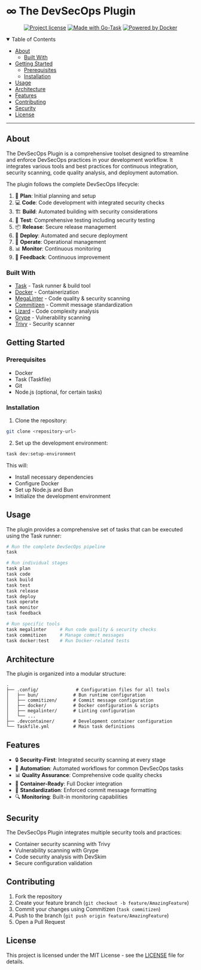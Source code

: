 # ∞ The DevSecOps Plugin

<div align="center">

[![Project license](https://img.shields.io/badge/license-MIT-green.svg?style=flat-square)](LICENSE)
[![Made with Go-Task](https://img.shields.io/badge/Built%20with-Task-blue?style=flat-square)](https://taskfile.dev)
[![Powered by Docker](https://img.shields.io/badge/Powered%20by-Docker-2496ED?style=flat-square&logo=docker)](https://www.docker.com/)

</div>

<details open="open">
<summary>Table of Contents</summary>

- [About](#about)
  - [Built With](#built-with)
- [Getting Started](#getting-started)
  - [Prerequisites](#prerequisites)
  - [Installation](#installation)
- [Usage](#usage)
- [Architecture](#architecture)
- [Features](#features)
- [Contributing](#contributing)
- [Security](#security)
- [License](#license)

</details>

---

## About

The DevSecOps Plugin is a comprehensive toolset designed to streamline and enforce DevSecOps practices in your development workflow. It integrates various tools and best practices for continuous integration, security scanning, code quality analysis, and deployment automation.

The plugin follows the complete DevSecOps lifecycle:

1. 🎯 **Plan**: Initial planning and setup
2. 💻 **Code**: Code development with integrated security checks
3. 🏗️ **Build**: Automated building with security considerations
4. 🧪 **Test**: Comprehensive testing including security testing
5. 📦 **Release**: Secure release management
6. 🚀 **Deploy**: Automated and secure deployment
7. 🔄 **Operate**: Operational management
8. 📊 **Monitor**: Continuous monitoring
9. 💭 **Feedback**: Continuous improvement

### Built With

- [Task](https://taskfile.dev) - Task runner & build tool
- [Docker](https://www.docker.com/) - Containerization
- [MegaLinter](https://megalinter.io/) - Code quality & security scanning
- [Commitizen](https://commitizen.github.io/cz-cli/) - Commit message standardization
- [Lizard](https://github.com/terryyin/lizard) - Code complexity analysis
- [Grype](https://github.com/anchore/grype) - Vulnerability scanning
- [Trivy](https://github.com/aquasecurity/trivy) - Security scanner

## Getting Started

### Prerequisites

- Docker
- Task (Taskfile)
- Git
- Node.js (optional, for certain tasks)

### Installation

1. Clone the repository:
```bash
git clone <repository-url>
```

2. Set up the development environment:
```bash
task dev:setup-environment
```

This will:
- Install necessary dependencies
- Configure Docker
- Set up Node.js and Bun
- Initialize the development environment

## Usage

The plugin provides a comprehensive set of tasks that can be executed using the Task runner:

```bash
# Run the complete DevSecOps pipeline
task

# Run individual stages
task plan
task code
task build
task test
task release
task deploy
task operate
task monitor
task feedback

# Run specific tools
task megalinter     # Run code quality & security checks
task commitizen     # Manage commit messages
task docker:test    # Run Docker-related tests
```

## Architecture

The plugin is organized into a modular structure:

```
.
├── .config/              # Configuration files for all tools
│   ├── bun/             # Bun runtime configuration
│   ├── commitizen/      # Commit message configuration
│   ├── docker/          # Docker configuration & scripts
│   ├── megalinter/      # Linting configuration
│   └── ...
├── .devcontainer/       # Development container configuration
└── Taskfile.yml         # Main task definitions
```

## Features

- 🔒 **Security-First**: Integrated security scanning at every stage
- 🔄 **Automation**: Automated workflows for common DevSecOps tasks
- 📊 **Quality Assurance**: Comprehensive code quality checks
- 🐳 **Container-Ready**: Full Docker integration
- 📝 **Standardization**: Enforced commit message formatting
- 🔍 **Monitoring**: Built-in monitoring capabilities

## Security

The DevSecOps Plugin integrates multiple security tools and practices:

- Container security scanning with Trivy
- Vulnerability scanning with Grype
- Code security analysis with DevSkim
- Secure configuration validation

## Contributing

1. Fork the repository
2. Create your feature branch (`git checkout -b feature/AmazingFeature`)
3. Commit your changes using Commitizen (`task commitizen`)
4. Push to the branch (`git push origin feature/AmazingFeature`)
5. Open a Pull Request

## License

This project is licensed under the MIT License - see the [LICENSE](LICENSE) file for details.
